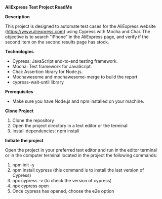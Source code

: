 **AliExpress Test Project ReadMe**

**Description**

This project is designed to automate test cases for the AliExpress website (https://www.aliexpress.com) using Cypress with Mocha and Chai. The objective is to search “iPhone” in the AliExpress page, and verify if the second item on the second results page has stock.


**Technologies**
- Cypress: JavaScript end-to-end testing framework.
- Mocha: Test framework for JavaScript.
- Chai: Assertion library for Node.js.
- Mochawesome and mochawesome-merge to build the report
- cypress-wait-until library 


**Prerequisites**
- Make sure you have Node.js and npm installed on your machine.


**Clone Project**
1. Clone the repository
2. Open the project directory in a text editor or the terminal
3. Install dependencies:
      npm install


**Initiate the project**

Open the project in your preferred text editor and run in the editor terminal or in the computer terminal located in the project the following commands: 

1. npm init -y
2. npm install cypress (this command is to install the last version of Cypress)
3. npx cypress -v (to check the version of cypress)
4. npx cypress open
5. Once cypress has opened, choose the e2e option
